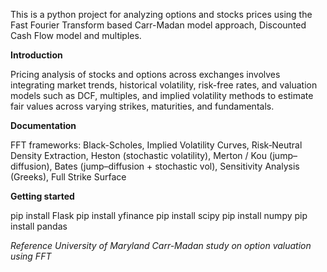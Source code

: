 This is a python project for analyzing options and stocks prices using the Fast Fourier Transform based Carr-Madan model approach, Discounted Cash Flow model and multiples.

**Introduction**

Pricing analysis of stocks and options across exchanges involves integrating market trends, historical volatility, risk-free rates, and valuation models such as DCF, multiples, and implied volatility methods to estimate fair values across varying strikes, maturities, and fundamentals.

**Documentation**

FFT frameworks: Black-Scholes, Implied Volatility Curves, Risk‐Neutral Density Extraction, Heston (stochastic volatility), Merton / Kou (jump–diffusion), Bates (jump–diffusion + stochastic vol), Sensitivity Analysis (Greeks),  Full Strike Surface

**Getting started**

pip install Flask
pip install yfinance
pip install scipy
pip install numpy
pip install pandas


*Reference University of Maryland Carr-Madan study on option valuation using FFT*
